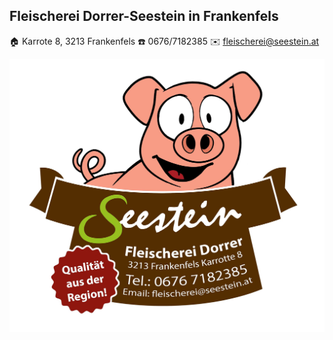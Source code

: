 ## Fleischerei Dorrer-Seestein in Frankenfels

:house: Karrote 8, 3213 Frankenfels
:phone: 0676/7182385
:envelope: fleischerei@seestein.at

![Seestein Logo](seestein-logo.jpg)
